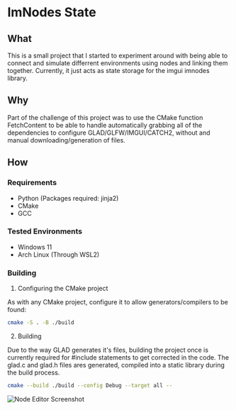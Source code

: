 # ImNodes State

## What

This is a small project that I started to experiment around with being able to connect and simulate differrent environments using nodes and linking them together.
Currently, it just acts as state storage for the imgui imnodes library.

## Why

Part of the challenge of this project was to use the CMake function FetchContent to be able to handle automatically grabbing all of the dependencies to configure GLAD/GLFW/IMGUI/CATCH2, without and manual downloading/generation of files.

## How

### Requirements
- Python (Packages required: jinja2)
- CMake
- GCC

### Tested Environments
- Windows 11
- Arch Linux (Through WSL2)

### Building

1. Configuring the CMake project

As with any CMake project, configure it to allow generators/compilers to be found:

```bash
cmake -S . -B ./build
```

2. Building

Due to the way GLAD generates it's files, building the project once is currently required for #include statements to get corrected in the code. The glad.c and glad.h files ares generated, compiled into a static library during the build process.

```bash
cmake --build ./build --config Debug --target all --
```

![Node Editor Screenshot](https://i.imgur.com/ea6joWf.png)
